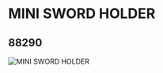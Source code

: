 # MINI SWORD HOLDER
## 88290
![MINI SWORD HOLDER](https://lc-www-live-s.legocdn.com/media/bricks/5/2/6104180.jpg)